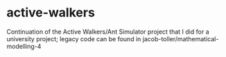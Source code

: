 # active-walkers
Continuation of the Active Walkers/Ant Simulator project that I did for a university project; legacy code can be found in jacob-toller/mathematical-modelling-4
